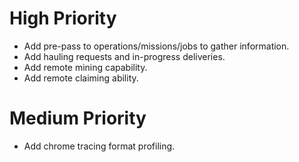 # High Priority

* Add pre-pass to operations/missions/jobs to gather information.
* Add hauling requests and in-progress deliveries.
* Add remote mining capability.
* Add remote claiming ability.

# Medium Priority

* Add chrome tracing format profiling.